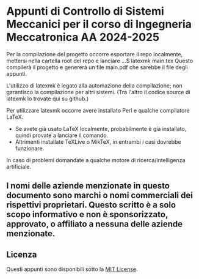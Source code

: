 # Appunti di Controllo di Sistemi Meccanici per il corso di Ingegneria Meccatronica AA 2024-2025

Per la compilazione del progetto occorre esportare il repo localmente, mettersi nella cartella root del repo e lanciare
...$ latexmk main.tex
Questo compilerà il progetto e genererà un file main.pdf che sarebbe il file degli appunti.

L'utilizzo di latexmk è legato alla automazione della compilazione; non garantisco la compilazione per altri sistemi.
(Tra l'altro il codice source di latexmk lo trovate qui su github.)

Per utilizzare latexmk occorre avere installato Perl e qualche compilatore LaTeX.
- Se avete già usato LaTeX localmente, probabilmente è già installato, quindi provate a lanciare il comando.
- Altrimenti installate TeXLive o MikTeX, in entrambi i casi dovrebbe funzionare.

In caso di problemi domandate a qualche motore di ricerca/intelligenza artificiale.

## I nomi delle aziende menzionate in questo documento sono marchi o nomi commerciali dei rispettivi proprietari. Questo scritto è a solo scopo informativo e non è sponsorizzato, approvato, o affiliato a nessuna delle aziende menzionate.

## Licenza

Questi appunti sono disponibili sotto la [MIT License](LICENSE).